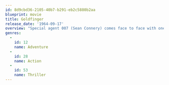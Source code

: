 ```yaml
---
id: 8d9cbd36-2105-40b7-b291-eb2c5880b2aa
blueprint: movie
title: Goldfinger
release_date: '1964-09-17'
overview: "Special agent 007 (Sean Connery) comes face to face with one of the most notorious villains of all time, and now he must outwit and outgun the powerful tycoon to prevent him from cashing in on a devious scheme to raid Fort Knox -- and obliterate the world's economy."
genres:
  -
    id: 12
    name: Adventure
  -
    id: 28
    name: Action
  -
    id: 53
    name: Thriller
---
```

